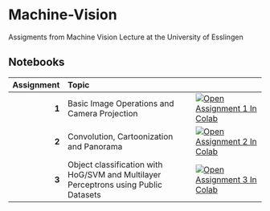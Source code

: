 # Machine-Vision
Assigments from Machine Vision Lecture at the University of Esslingen
## Notebooks

| Assignment | Topic |  |
|-:|:-|--|
| **1** | Basic Image Operations and Camera Projection | [![Open Assignment 1 In Colab](https://colab.research.google.com/assets/colab-badge.svg)](https://colab.research.google.com/github/Machine-Vision-Assignments/blob/main/a1-GettingStarted_CameraProjection/Assignment1.ipynb) |
| **2** | Convolution, Cartoonization and Panorama | [![Open Assignment 2 In Colab](https://colab.research.google.com/assets/colab-badge.svg)](https://colab.research.google.com/github/ChiefGokhlayeh/MV/blob/master/Assignment2.ipynb) |
| **3** | Object classification with HoG/SVM and Multilayer Perceptrons using Public Datasets | [![Open Assignment 3 In Colab](https://colab.research.google.com/assets/colab-badge.svg)](https://colab.research.google.com/github/Braafisch/Machine-Vision-Assignments/blob/main/a3-objectClassification/Assignment3.ipynb) |
